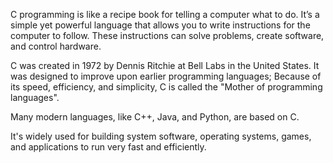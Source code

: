 C programming is like a recipe book for telling a computer what to do.
It’s a simple yet powerful language that allows you to write instructions for the computer to follow.
These instructions can solve problems, create software, and control hardware.

C was created in 1972 by Dennis Ritchie at Bell Labs in the United States.
It was designed to improve upon earlier programming languages;
Because of its speed, efficiency, and simplicity, C is called the "Mother of programming languages".

Many modern languages, like C++, Java, and Python, are based on C.

It's widely used for building system software, operating systems, games, and applications
to run very fast and efficiently.